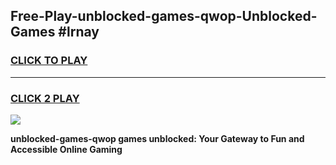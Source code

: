 
## Free-Play-unblocked-games-qwop-Unblocked-Games #lrnay
<h3>
<a href="https://news.freeplayer.one?title=unblocked-games-qwop&ref=8M">CLICK TO PLAY</a></h3>
<hr>

<h3>
<a href="https://news.freeplayer.one?title=unblocked-games-qwop&ref=8M">CLICK 2 PLAY</a>
  
</h3>

<a href="https://news.freeplayer.one?title=unblocked-games-qwop&ref=8M"><img src="https://clearcache.store/games.png"></a>


**unblocked-games-qwop games unblocked: Your Gateway to Fun and Accessible Online Gaming**
